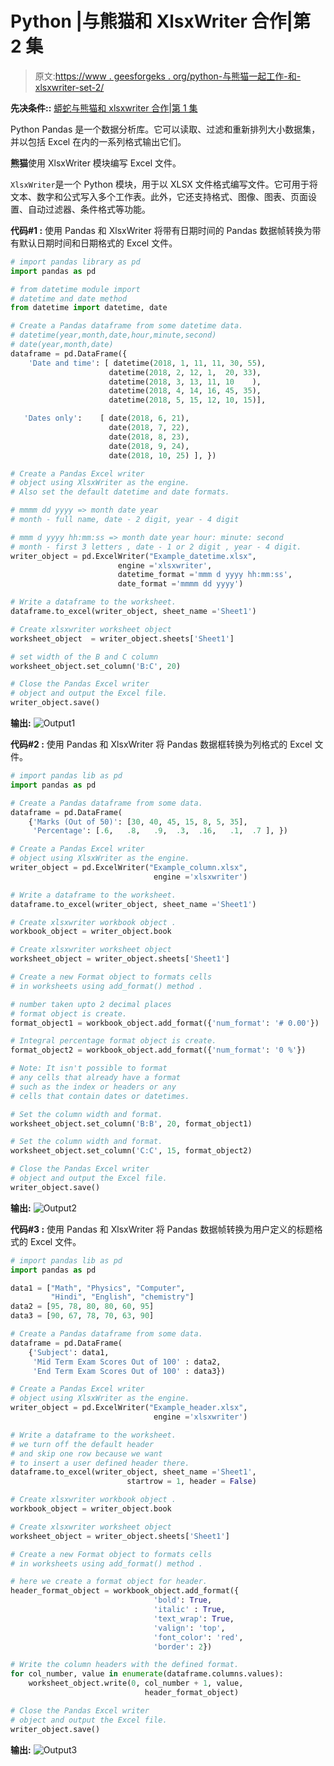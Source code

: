 # Python |与熊猫和 XlsxWriter 合作|第 2 集

> 原文:[https://www . geesforgeks . org/python-与熊猫一起工作-和-xlsxwriter-set-2/](https://www.geeksforgeeks.org/python-working-with-pandas-and-xlsxwriter-set-2/)

**先决条件::** [蟒蛇与熊猫和 xlsxwriter 合作|第 1 集](https://www.geeksforgeeks.org/python-working-with-pandas-and-xlsxwriter-set-1/)

Python Pandas 是一个数据分析库。它可以读取、过滤和重新排列大小数据集，并以包括 Excel 在内的一系列格式输出它们。

**熊猫**使用 XlsxWriter 模块编写 Excel 文件。

`XlsxWriter`是一个 Python 模块，用于以 XLSX 文件格式编写文件。它可用于将文本、数字和公式写入多个工作表。此外，它还支持格式、图像、图表、页面设置、自动过滤器、条件格式等功能。

**代码#1 :** 使用 Pandas 和 XlsxWriter 将带有日期时间的 Pandas 数据帧转换为带有默认日期时间和日期格式的 Excel 文件。

```py
# import pandas library as pd
import pandas as pd

# from datetime module import
# datetime and date method
from datetime import datetime, date

# Create a Pandas dataframe from some datetime data.
# datetime(year,month,date,hour,minute,second)
# date(year,month,date)
dataframe = pd.DataFrame({
    'Date and time': [ datetime(2018, 1, 11, 11, 30, 55),
                      datetime(2018, 2, 12, 1,  20, 33),
                      datetime(2018, 3, 13, 11, 10    ),
                      datetime(2018, 4, 14, 16, 45, 35),
                      datetime(2018, 5, 15, 12, 10, 15)],

   'Dates only':    [ date(2018, 6, 21),
                      date(2018, 7, 22),
                      date(2018, 8, 23),
                      date(2018, 9, 24),
                      date(2018, 10, 25) ], })

# Create a Pandas Excel writer 
# object using XlsxWriter as the engine.
# Also set the default datetime and date formats.

# mmmm dd yyyy => month date year
# month - full name, date - 2 digit, year - 4 digit

# mmm d yyyy hh:mm:ss => month date year hour: minute: second
# month - first 3 letters , date - 1 or 2 digit , year - 4 digit.
writer_object = pd.ExcelWriter("Example_datetime.xlsx",
                        engine ='xlsxwriter',
                        datetime_format ='mmm d yyyy hh:mm:ss',
                        date_format ='mmmm dd yyyy')

# Write a dataframe to the worksheet. 
dataframe.to_excel(writer_object, sheet_name ='Sheet1')

# Create xlsxwriter worksheet object
worksheet_object  = writer_object.sheets['Sheet1']

# set width of the B and C column
worksheet_object.set_column('B:C', 20)

# Close the Pandas Excel writer 
# object and output the Excel file. 
writer_object.save()
```

**输出:**
![Output1](img/dbd35248db1e318773cf5e098c53fcbd.png)

**代码#2 :** 使用 Pandas 和 XlsxWriter 将 Pandas 数据框转换为列格式的 Excel 文件。

```py
# import pandas lib as pd
import pandas as pd

# Create a Pandas dataframe from some data.
dataframe = pd.DataFrame(
    {'Marks (Out of 50)': [30, 40, 45, 15, 8, 5, 35],
     'Percentage': [.6,   .8,   .9,  .3,  .16,   .1,  .7 ], })

# Create a Pandas Excel writer 
# object using XlsxWriter as the engine. 
writer_object = pd.ExcelWriter("Example_column.xlsx",
                                engine ='xlsxwriter')

# Write a dataframe to the worksheet. 
dataframe.to_excel(writer_object, sheet_name ='Sheet1')

# Create xlsxwriter workbook object .
workbook_object = writer_object.book

# Create xlsxwriter worksheet object
worksheet_object = writer_object.sheets['Sheet1']

# Create a new Format object to formats cells 
# in worksheets using add_format() method .

# number taken upto 2 decimal places
# format object is create.
format_object1 = workbook_object.add_format({'num_format': '# 0.00'})

# Integral percentage format object is create.
format_object2 = workbook_object.add_format({'num_format': '0 %'})

# Note: It isn't possible to format
# any cells that already have a format
# such as the index or headers or any
# cells that contain dates or datetimes.

# Set the column width and format.
worksheet_object.set_column('B:B', 20, format_object1)

# Set the column width and format.
worksheet_object.set_column('C:C', 15, format_object2)

# Close the Pandas Excel writer 
# object and output the Excel file. 
writer_object.save()
```

**输出:**
![Output2](img/dbf5aa32735ea7f9dd2f62082ec6ef8a.png)

**代码#3 :** 使用 Pandas 和 XlsxWriter 将 Pandas 数据帧转换为用户定义的标题格式的 Excel 文件。

```py
# import pandas lib as pd
import pandas as pd

data1 = ["Math", "Physics", "Computer",
         "Hindi", "English", "chemistry"]
data2 = [95, 78, 80, 80, 60, 95]
data3 = [90, 67, 78, 70, 63, 90]

# Create a Pandas dataframe from some data.
dataframe = pd.DataFrame(
    {'Subject': data1,
     'Mid Term Exam Scores Out of 100' : data2,
     'End Term Exam Scores Out of 100' : data3})

# Create a Pandas Excel writer 
# object using XlsxWriter as the engine. 
writer_object = pd.ExcelWriter("Example_header.xlsx",
                                engine ='xlsxwriter')

# Write a dataframe to the worksheet. 
# we turn off the default header
# and skip one row because we want
# to insert a user defined header there.
dataframe.to_excel(writer_object, sheet_name ='Sheet1', 
                          startrow = 1, header = False)

# Create xlsxwriter workbook object .
workbook_object = writer_object.book

# Create xlsxwriter worksheet object
worksheet_object = writer_object.sheets['Sheet1']

# Create a new Format object to formats cells 
# in worksheets using add_format() method .

# here we create a format object for header.
header_format_object = workbook_object.add_format({
                                'bold': True,
                                'italic' : True,
                                'text_wrap': True,
                                'valign': 'top',
                                'font_color': 'red',
                                'border': 2})

# Write the column headers with the defined format.
for col_number, value in enumerate(dataframe.columns.values):
    worksheet_object.write(0, col_number + 1, value, 
                              header_format_object)

# Close the Pandas Excel writer 
# object and output the Excel file. 
writer_object.save()
```

**输出:**
![Output3](img/ccad83c4466d814ddcdd6ca503b90e37.png)